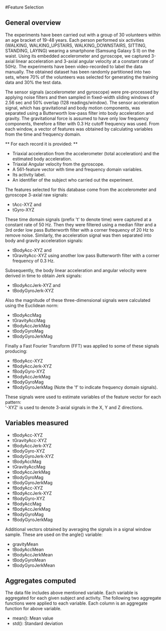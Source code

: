 #Feature Selection 

## General overview
The experiments have been carried out with a group of 30 volunteers within an age bracket of 19-48 years. Each person performed six activities (WALKING, WALKING_UPSTAIRS, WALKING_DOWNSTAIRS, SITTING, STANDING, LAYING) wearing a smartphone (Samsung Galaxy S II) on the waist. Using its embedded accelerometer and gyroscope, we captured 3-axial linear acceleration and 3-axial angular velocity at a constant rate of 50Hz. The experiments have been video-recorded to label the data manually. The obtained dataset has been randomly partitioned into two sets, where 70% of the volunteers was selected for generating the training data and 30% the test data. 

The sensor signals (accelerometer and gyroscope) were pre-processed by applying noise filters and then sampled in fixed-width sliding windows of 2.56 sec and 50% overlap (128 readings/window). The sensor acceleration signal, which has gravitational and body motion components, was separated using a Butterworth low-pass filter into body acceleration and gravity. The gravitational force is assumed to have only low frequency components, therefore a filter with 0.3 Hz cutoff frequency was used. From each window, a vector of features was obtained by calculating variables from the time and frequency domain. 

** For each record it is provided: **
- Triaxial acceleration from the accelerometer (total acceleration) and the estimated body acceleration.
- Triaxial Angular velocity from the gyroscope. 
- A 561-feature vector with time and frequency domain variables. 
- Its activity label. 
- An identifier of the subject who carried out the experiment.


The features selected for this database come from the accelerometer and gyroscope 3-axial raw signals:
- tAcc-XYZ and 
- tGyro-XYZ 

These time domain signals (prefix 't' to denote time) were captured at a constant rate of 50 Hz. Then they were filtered using a median filter and a 3rd order low pass Butterworth filter with a corner frequency of 20 Hz to remove noise. Similarly, the acceleration signal was then separated into body and gravity acceleration signals: 
- tBodyAcc-XYZ and 
- tGravityAcc-XYZ 
using another low pass Butterworth filter with a corner frequency of 0.3 Hz. 

Subsequently, the body linear acceleration and angular velocity were derived in time to obtain Jerk signals:
- tBodyAccJerk-XYZ and
- tBodyGyroJerk-XYZ

Also the magnitude of these three-dimensional signals were calculated using the Euclidean norm:
- tBodyAccMag
- tGravityAccMag
- tBodyAccJerkMag
- tBodyGyroMag
- tBodyGyroJerkMag 

Finally a Fast Fourier Transform (FFT) was applied to some of these signals producing: 
- fBodyAcc-XYZ
- fBodyAccJerk-XYZ
- fBodyGyro-XYZ
- fBodyAccJerkMag
- fBodyGyroMag
- fBodyGyroJerkMag
(Note the 'f' to indicate frequency domain signals). 

These signals were used to estimate variables of the feature vector for each pattern:  
'-XYZ' is used to denote 3-axial signals in the X, Y and Z directions.

## Variables measured
* tBodyAcc-XYZ
* tGravityAcc-XYZ
* tBodyAccJerk-XYZ
* tBodyGyro-XYZ
* tBodyGyroJerk-XYZ
* tBodyAccMag
* tGravityAccMag
* tBodyAccJerkMag
* tBodyGyroMag
* tBodyGyroJerkMag
* fBodyAcc-XYZ
* fBodyAccJerk-XYZ
* fBodyGyro-XYZ
* fBodyAccMag
* fBodyAccJerkMag
* fBodyGyroMag
* fBodyGyroJerkMag

Additional vectors obtained by averaging the signals in a signal window sample. These are used on the angle() variable:

* gravityMean
* tBodyAccMean
* tBodyAccJerkMean
* tBodyGyroMean
* tBodyGyroJerkMean


## Aggregates computed
The data file includes above mentioned variable. Each variable is aggregated for each given subject and activity. The following two aggregate functions were applied to each variable. Each column is an aggregate function for above variable. 

* mean(): Mean value
* std(): Standard deviation

